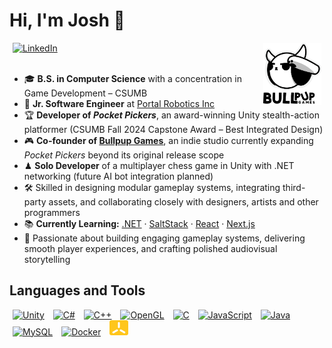 # Hi, I'm Josh 👋

<div>
  <a href="https://www.linkedin.com/in/josh-dickerman-086630268/">
    <img src="https://cdn.jsdelivr.net/gh/devicons/devicon/icons/linkedin/linkedin-original.svg" 
         alt="LinkedIn" 
         title="LinkedIn" 
         height="24px" 
         hspace="5px" />
  </a>
  <a href="https://github.com/Bullpup-Games">
    <img src="./BullpupGames_VerBlack.png" 
         alt="Bullpup Games" 
         title="Bullpup Games" 
         height="100px" 
         hspace="5px" 
         align="right"/>
  </a>
</div>

<br>

- 🎓 **B.S. in Computer Science** with a concentration in Game Development – CSUMB  
- 💼 **Jr. Software Engineer** at [Portal Robotics Inc](https://www.portalrobotics.com/)  
- 🏆 **Developer of _Pocket Pickers_**, an award-winning Unity stealth-action platformer (CSUMB Fall 2024 Capstone Award – Best Integrated Design)  
- 🎮 **Co-founder of [Bullpup Games](https://github.com/Bullpup-Games)**, an indie studio currently expanding _Pocket Pickers_ beyond its original release scope  
- ♟ **Solo Developer** of a multiplayer chess game in Unity with .NET networking (future AI bot integration planned)  
- 🛠 Skilled in designing modular gameplay systems, integrating third-party assets, and collaborating closely with designers, artists and other programmers
- 📚 **Currently Learning:** [.NET](https://dotnet.microsoft.com/en-us/learn) · [SaltStack](https://docs.saltproject.io/en/latest/ref/cli/salt-master.html) · [React](https://react.dev/) · [Next.js](https://nextjs.org/)  
- 🎯 Passionate about building engaging gameplay systems, delivering smooth player experiences, and crafting polished audiovisual storytelling  

## Languages and Tools

<div>
  <a href="https://unity.com/"><img src="https://cdn.jsdelivr.net/gh/devicons/devicon/icons/unity/unity-original.svg" alt="Unity" title="Unity" height="24px" hspace="5px" /></a>
  <a href="https://learn.microsoft.com/en-us/dotnet/csharp/"><img src="https://cdn.jsdelivr.net/gh/devicons/devicon/icons/csharp/csharp-original.svg" alt="C#" title="C#" height="24px" hspace="5px" /></a>
  <a href="https://isocpp.org/"><img src="https://cdn.jsdelivr.net/gh/devicons/devicon/icons/cplusplus/cplusplus-original.svg" alt="C++" title="C++" height="24px" hspace="5px" /></a>
  <a href="https://www.opengl.org/"><img src="https://upload.wikimedia.org/wikipedia/commons/2/21/OpenGL_logo.svg" alt="OpenGL" title="OpenGL" height="24px" hspace="5px" /></a>
  <a href="https://en.wikipedia.org/wiki/C_(programming_language)"><img src="https://cdn.jsdelivr.net/gh/devicons/devicon/icons/c/c-original.svg" alt="C" title="C" height="24px" hspace="5px" /></a>
  <a href="https://developer.mozilla.org/en-US/docs/Web/JavaScript"><img src="https://cdn.jsdelivr.net/gh/devicons/devicon/icons/javascript/javascript-original.svg" alt="JavaScript" title="JavaScript" height="24px" hspace="5px" /></a>
  <a href="https://www.java.com/"><img src="https://cdn.jsdelivr.net/gh/devicons/devicon/icons/java/java-original.svg" alt="Java" title="Java" height="24px" hspace="5px" /></a>
  <a href="https://www.mysql.com/"><img src="https://cdn.jsdelivr.net/gh/devicons/devicon/icons/mysql/mysql-original.svg" alt="MySQL" title="MySQL" height="24px" hspace="5px" /></a>
  <a href="https://www.docker.com/"><img src="https://cdn.jsdelivr.net/gh/devicons/devicon/icons/docker/docker-original.svg" alt="Docker" title="Docker" height="24px" hspace="5px" /></a>
  <a href="https://k3s.io/"><img src="https://raw.githubusercontent.com/cncf/artwork/master/projects/k3s/icon/color/k3s-icon-color.svg" alt="k3s" title="k3s" height="24px" hspace="5px" /></a>
</div>
